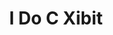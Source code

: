 ---
title:  "I Do C Xibit"
team: "Akhil Krishna Pradeep | Amit Kumar | Angshuman Das | Pranay Dilip Gurumukhi"
tags: AR Mobile Unity

video_provider: "youtube"
video_id:

header:
    teaser: /assets/img/projects/2022/course_project_image11.png

overview: The need to communicate one's ideas the best is a fundamental need for every designer. Being able to visualize and to show the vision to others effectively is every designer's dream. To facilitate this need, our group thought we could create an AR-based application that would allow people to interact and better understand student work through digital interactive models.


project-link: 

active: "yes"
type: "course"
year: "2022"

---